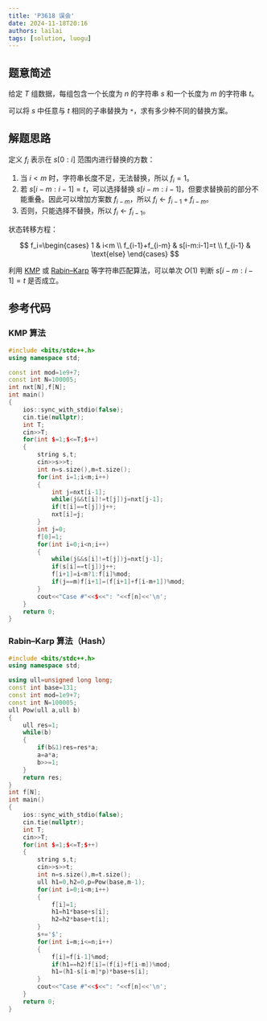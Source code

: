 ```yaml
---
title: 'P3618 误会'
date: 2024-11-18T20:16
authors: lailai
tags: [solution, luogu]
---
```


<Solution pid="P3618" aid="5ox5am6y" />

<!-- truncate -->

## 题意简述

给定 $T$ 组数据，每组包含一个长度为 $n$ 的字符串 $s$ 和一个长度为 $m$ 的字符串 $t$。

可以将 $s$ 中任意与 $t$ 相同的子串替换为 `*`，求有多少种不同的替换方案。

## 解题思路

定义 $f_i$ 表示在 $s[0:i]$ 范围内进行替换的方数：

1. 当 $i<m$ 时，字符串长度不足，无法替换，所以 $f_i=1$。
2. 若 $s[i-m:i-1]=t$，可以选择替换 $s[i-m:i-1]$，但要求替换前的部分不能重叠。因此可以增加方案数 $f_{i-m}$，所以 $f_i\gets f_{i-1}+f_{i-m}$。
3. 否则，只能选择不替换，所以 $f_i\gets f_{i-1}$。

状态转移方程：

$$
f_i=\begin{cases}
  1 & i<m \\
  f_{i-1}+f_{i-m} & s[i-m:i-1]=t \\
  f_{i-1} & \text{else}
\end{cases}
$$

利用 [KMP](https://zh.wikipedia.org/zh-cn/KMP算法) 或 [Rabin–Karp](https://zh.wikipedia.org/zh-cn/拉宾-卡普算法) 等字符串匹配算法，可以单次 $O(1)$ 判断 $s[i-m:i-1]=t$ 是否成立。

## 参考代码

### KMP 算法

```cpp
#include <bits/stdc++.h>
using namespace std;

const int mod=1e9+7;
const int N=100005;
int nxt[N],f[N];
int main()
{
	ios::sync_with_stdio(false);
	cin.tie(nullptr);
	int T;
	cin>>T;
	for(int $=1;$<=T;$++)
	{
		string s,t;
		cin>>s>>t;
		int n=s.size(),m=t.size();
		for(int i=1;i<m;i++)
		{
			int j=nxt[i-1];
			while(j&&t[i]!=t[j])j=nxt[j-1];
			if(t[i]==t[j])j++;
			nxt[i]=j;
		}
		int j=0;
		f[0]=1;
		for(int i=0;i<n;i++)
		{
			while(j&&s[i]!=t[j])j=nxt[j-1];
			if(s[i]==t[j])j++;
			f[i+1]=i<m?1:f[i]%mod;
			if(j==m)f[i+1]=(f[i+1]+f[i-m+1])%mod;
		}
		cout<<"Case #"<<$<<": "<<f[n]<<'\n';
	}
	return 0;
}
```

### Rabin–Karp 算法（Hash）

```cpp
#include <bits/stdc++.h>
using namespace std;

using ull=unsigned long long;
const int base=131;
const int mod=1e9+7;
const int N=100005;
ull Pow(ull a,ull b)
{
	ull res=1;
	while(b)
	{
		if(b&1)res=res*a;
		a=a*a;
		b>>=1;
	}
	return res;
}
int f[N];
int main()
{
	ios::sync_with_stdio(false);
	cin.tie(nullptr);
	int T;
	cin>>T;
	for(int $=1;$<=T;$++)
	{
		string s,t;
		cin>>s>>t;
		int n=s.size(),m=t.size();
		ull h1=0,h2=0,p=Pow(base,m-1);
		for(int i=0;i<m;i++)
		{
			f[i]=1;
			h1=h1*base+s[i];
			h2=h2*base+t[i];
		}
		s+='$';
		for(int i=m;i<=n;i++)
		{
			f[i]=f[i-1]%mod;
			if(h1==h2)f[i]=(f[i]+f[i-m])%mod;
			h1=(h1-s[i-m]*p)*base+s[i];
		}
		cout<<"Case #"<<$<<": "<<f[n]<<'\n';
	}
	return 0;
}
```
